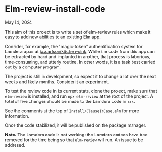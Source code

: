 # Elm-review-install-code

May 14, 2024

This aim of this project is to write a set of elm-review rules
which make it easy to add new abilities to an existing Elm app.

Consider, for example, the "magic-token" authentification
system for Lamdera apps at [jxxcarlson/kitchen-sink](https://github.com/jxxcarlson/kitchen-sink).
While the code from this app can be extracted by hand and implanted
in another, that process is laborious, time-consuming, and
utterly routine. In other words, it is a task best carried out by a 
computer program.

The project is still in development, so expect it to change a lot
over the next weeks and likely months.  Consider it an experiment.

To test the review code in its current state, clone the project, make sure
that `elm-review` is installed, and run `npx elm-review` at the 
root of the project.  A total of five changes should be made to 
the Lamdera code in `src`.

See the comments at the top of `Install/ClauseInCase.elm` for
more information.

Once the code stabilized, it will be published on the package manager.


**Note.** The Lamdera code is not working: the Lamdera codecs have bee
removed for the time being so that `elm-review` will run.  An issue to be addresed.
